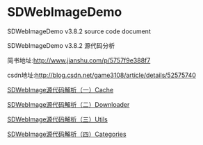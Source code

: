 # SDWebImageDemo

SDWebImageDemo v3.8.2 source code document

SDWebImageDemo v3.8.2 源代码分析

简书地址:http://www.jianshu.com/p/5757f9e388f7

csdn地址:http://blog.csdn.net/game3108/article/details/52575740

[SDWebImage源代码解析（一）Cache](https://github.com/game3108/SDWebImageDemo/blob/master/SDWebImage%E6%BA%90%E4%BB%A3%E7%A0%81%E8%A7%A3%E6%9E%90%EF%BC%88%E4%B8%80%EF%BC%89Cache.md)

[SDWebImage源代码解析（二）Downloader](https://github.com/game3108/SDWebImageDemo/blob/master/SDWebImage%E6%BA%90%E4%BB%A3%E7%A0%81%E8%A7%A3%E6%9E%90%EF%BC%88%E4%BA%8C%EF%BC%89Downloader.md)

[SDWebImage源代码解析（三）Utils](https://github.com/game3108/SDWebImageDemo/blob/master/SDWebImage%E6%BA%90%E4%BB%A3%E7%A0%81%E8%A7%A3%E6%9E%90%EF%BC%88%E4%B8%89%EF%BC%89Utils.md)

[SDWebImage源代码解析（四）Categories](https://github.com/game3108/SDWebImageDemo/blob/master/SDWebImage%E6%BA%90%E4%BB%A3%E7%A0%81%E8%A7%A3%E6%9E%90%EF%BC%88%E5%9B%9B%EF%BC%89Categories.md)
